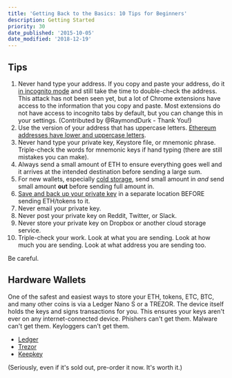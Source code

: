 ```yaml
---
title: 'Getting Back to the Basics: 10 Tips for Beginners'
description: Getting Started
priority: 30
date_published: '2015-10-05'
date_modified: '2018-12-19'
---
```


## Tips

1. Never hand type your address. If you copy and paste your address, do it [in incognito mode](https://www.wikihow.com/Activate-Incognito-Mode) and still take the time to double-check the address. This attack has not been seen yet, but a lot of Chrome extensions have access to the information that you copy and paste. Most extensions do not have access to incognito tabs by default, but you can change this in your settings. (Contributed by @RaymondDurk - Thank You!)
2. Use the version of your address that has uppercase letters. [Ethereum addresses have lower and uppercase letters](/general-knowledge/ethereum-blockchain/ethereum-address-has-uppercase-and-lowercase-letters).
3. Never hand type your private key, Keystore file, or mnemonic phrase. Triple-check the words for mnemonic keys if hand typing (there are still mistakes you can make).
4. Always send a small amount of ETH to ensure everything goes well and it arrives at the intended destination before sending a large sum.
5. For new wallets, especially [cold storage](/how-to/offline/using-mycrypto-for-cold-storage), send small amount in *and* send small amount **out** before sending full amount in.
6. [Save and back up your private key](/how-to/backup-restore/how-to-save-back-up-your-wallet) in a separate location BEFORE sending ETH/tokens to it.
7. Never email your private key.
8. Never post your private key on Reddit, Twitter, or Slack.
9. Never store your private key on Dropbox or another cloud storage service.
10. Triple-check your work. Look at what you are sending. Look at how much you are sending. Look at what address you are sending too.

Be careful.

## Hardware Wallets

One of the safest and easiest ways to store your ETH, tokens, ETC, BTC, and many other coins is via a Ledger Nano S or a TREZOR. The device itself holds the keys and signs transactions for you. This ensures your keys aren't ever on any internet-connected device. Phishers can't get them. Malware can't get them. Keyloggers can't get them.

* [Ledger](https://www.ledgerwallet.com/r/1985?path=/products/)
* [Trezor](https://shop.trezor.io/?offer_id=10&aff_id=1735)
* [Keepkey](http://keepkey.go2cloud.org/aff_c?offer_id=1&aff_id=4086)

(Seriously, even if it's sold out, pre-order it now. It's worth it.)
